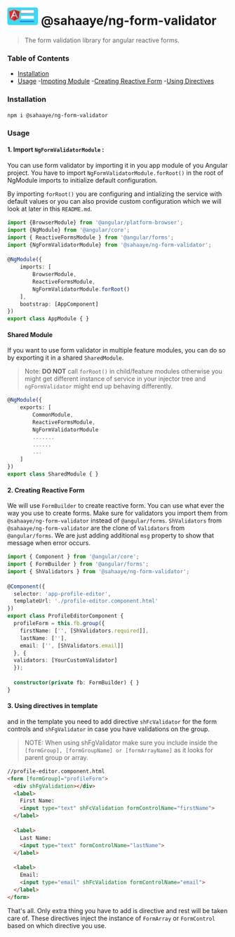 

<h1> <img src="/assets/Untitled.png" width="70"> @sahaaye/ng-form-validator</h1>

> The form validation library for angular reactive forms.

### Table of Contents
- [Installation](#installation)
- [Usage](#usage)
  -[Impoting Module](#1-import-ngformvalidatormodule)
  -[Creating Reactive Form](#2-creating-reactive-form)
  -[Using Directives](#3-using-directives-in-template)




### Installation

`npm i @sahaaye/ng-form-validator`

### Usage

#### **1. Import `NgFormValidatorModule` :**

You can use form validator by importing it in you app module of you Angular project. You have to import `NgFormValidatorModule.forRoot()` in the root of NgModule imports to initialize default configuration.

By importing `forRoot()` you are configuring and intializing the service with default values or you can also provide custom configuration which we will look at later in this `README.md`.

```ts
import {BrowserModule} from '@angular/platform-browser';
import {NgModule} from '@angular/core';
import { ReactiveFormsModule } from '@angular/forms';
import {NgFormValidatorModule} from '@sahaaye/ng-form-validator';

@NgModule({
    imports: [
        BrowserModule,
        ReactiveFormsModule,
        NgFormValidatorModule.forRoot()
    ],
    bootstrap: [AppComponent]
})
export class AppModule { }
```
#### Shared Module

If you want to use form validator in multiple feature modules, you can do so by exporting it in a shared `SharedModule`.

> Note: **DO NOT** call `forRoot()` in child/feature modules otherwise you might get different instance of service in your    injector tree and `ngFormValidator` might end up behaving differently.

```ts
@NgModule({
    exports: [
        CommonModule,
        ReactiveFormsModule,
        NgFormValidatorModule
        .......
        ......
        ...
    ]
})
export class SharedModule { }
```

#### **2. Creating Reactive Form**

We will use `FormBuilder` to create reactive form. You can use what ever the way you use to create forms. Make sure for validators you import them from `@sahaaye/ng-form-validator` instead of `@angular/forms`. `ShValidators` from `@sahaaye/ng-form-validator` are the clone of `Validators` from `@angular/forms`. We are just adding additional `msg` property to show that message when error occurs.

```ts
import { Component } from '@angular/core';
import { FormBuilder } from '@angular/forms';
import { ShValidators } from '@sahaaye/ng-form-validator';

@Component({
  selector: 'app-profile-editor',
  templateUrl: './profile-editor.component.html'
})
export class ProfileEditorComponent {
  profileForm = this.fb.group({
    firstName: ['', [ShValidators.required]],
    lastName: [''],
    email: ['', [ShValidators.email]]
  }, {
  validators: [YourCustomValidator]
  });

  constructor(private fb: FormBuilder) { }
}
```
#### **3. Using directives in template**
and in the template you need to add directive `shFcValidator` for the form controls and `shFgValidator` in case you have validations on the group.

> NOTE: When using shFgValidator make sure you include inside the `[formGroup], [formGroupName] or [formArrayName]` as it looks for parent group or array.

```html
//profile-editor.component.html
<form [formGroup]="profileForm">
  <div shFgValidation></div>
  <label>
    First Name:
    <input type="text" shFcValidation formControlName="firstName">
  </label>

  <label>
    Last Name:
    <input type="text" formControlName="lastName">
  </label>

  <label>
    Email:
    <input type="email" shFcValidation formControlName="email">
  </label>
</form>
```

That's all. Only extra thing you have to add is directive and rest will be taken care of. These directives inject the instance of `FormArray` or `FormControl` based on which directive you use.

